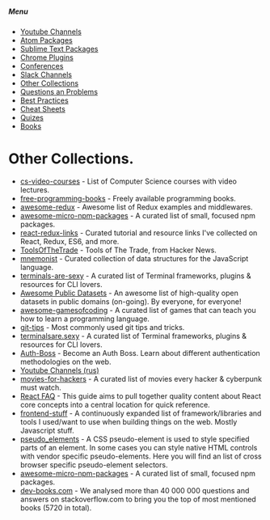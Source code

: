 ##### Menu
* [Youtube Channels](https://github.com/Deeech/it-collection/blob/master/YoutubeChannels.md)
* [Atom Packages](https://github.com/Deeech/it-collection/blob/master/AtomPackages.md)
* [Sublime Text Packages](https://github.com/Deeech/it-collection/blob/master/SublimePackages.md)
* [Chrome Plugins](https://github.com/Deeech/it-collection/blob/master/ChromePlugins.md)
* [Conferences](https://github.com/Deeech/it-collection/blob/master/Conferences.md)
* [Slack Channels](https://github.com/Deeech/it-collection/blob/master/SlackChannels.md)
* [Other Collections](https://github.com/Deeech/it-collection/blob/master/OtherCollections.md)
* [Questions an Problems](https://github.com/Deeech/it-collection/blob/master/QuestsAndProblms.md)
* [Best Practices](https://github.com/Deeech/it-collection/blob/master/BestPractices.md)
* [Cheat Sheets](https://github.com/Deeech/it-collection/blob/master/CheatSheets.md)
* [Quizes](https://github.com/Deeech/it-collection/blob/master/Quizes.md)
* [Books](https://github.com/Deeech/it-collection/blob/master/Books.md)


# Other Collections.
* [cs-video-courses](https://github.com/Developer-Y/cs-video-courses) - List of Computer Science courses with video lectures.
* [free-programming-books](https://github.com/vhf/free-programming-books) - Freely available programming books.
* [awesome-redux](https://github.com/xgrommx/awesome-redux) - Awesome list of Redux examples and middlewares.
* [awesome-micro-npm-packages](https://github.com/parro-it/awesome-micro-npm-packages) - A curated list of small, focused npm packages.
* [react-redux-links](https://github.com/markerikson/react-redux-links) - Curated tutorial and resource links I've collected on React, Redux, ES6, and more.
* [ToolsOfTheTrade](https://github.com/cjbarber/ToolsOfTheTrade) - Tools of The Trade, from Hacker News.
* [mnemonist](https://github.com/Yomguithereal/mnemonist) - Curated collection of data structures for the JavaScript language.
* [terminals-are-sexy](https://github.com/Jabher/terminals-are-sexy) - A curated list of Terminal frameworks, plugins & resources for CLI lovers.
* [Awesome Public Datasets](https://github.com/caesar0301/awesome-public-datasets) - An awesome list of high-quality open datasets in public domains (on-going). By everyone, for everyone!
* [awesome-gamesofcoding](https://github.com/michelpereira/awesome-gamesofcoding) - A curated list of games that can teach you how to learn a programming language.
* [git-tips](https://github.com/git-tips/tips) - Most commonly used git tips and tricks.
* [terminalsare.sexy](http://terminalsare.sexy/) - A curated list of Terminal frameworks, plugins & resources for CLI lovers.
* [Auth-Boss](https://github.com/teesloane/Auth-Boss) - Become an Auth Boss. Learn about different authentication methodologies on the web.
* [Youtube Channels (rus)](https://proglib.io/p/frontend-youtube-channels/)
* [movies-for-hackers](https://github.com/k4m4/movies-for-hackers) - A curated list of movies every hacker & cyberpunk must watch.
* [React FAQ](https://reactfaq.site/) - This guide aims to pull together quality content about React core concepts into a central location for quick reference.
* [frontend-stuff](https://github.com/moklick/frontend-stuff) - A continuously expanded list of framework/libraries and tools I used/want to use when building things on the web. Mostly Javascript stuff.
* [pseudo_elements](https://gist.github.com/webtobesocial/aefd6e25064c08e0cc9a) - A CSS pseudo-element is used to style specified parts of an element. In some cases you can style native HTML controls with vendor specific pseudo-elements. Here you will find an list of cross browser specific pseudo-element selectors.
* [awesome-micro-npm-packages](https://github.com/parro-it/awesome-micro-npm-packages) - A curated list of small, focused npm packages.
* [dev-books.com](http://www.dev-books.com/) - We analysed more than 40 000 000 questions and answers on stackoverflow.com to bring you the top of most mentioned books (5720 in total).

